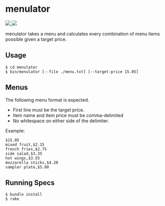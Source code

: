 # menulator

<a href="http://travis-ci.org/spadin/menulator">
  <img src="https://secure.travis-ci.org/spadin/menulator.png?branch=master" />
</a> 
<a href="https://codeclimate.com/github/spadin/menulator">
  <img src="https://codeclimate.com/badge.png" />
</a>

menulator takes a menu and calculates every combination of menu items
possible given a target price.

## Usage

    $ cd menulator
    $ bin/menulator [--file ./menu.txt] [--target-price 15.05]

## Menus

The following menu format is expected.

* First line must be the target price.
* Item name and item price must be comma-delimited
* No whitespace on either side of the delimiter.

Example:

    $15.05
    mixed fruit,$2.15
    french fries,$2.75
    side salad,$3.35
    hot wings,$3.55
    mozzarella sticks,$4.20
    sampler plate,$5.80


## Running Specs

    $ bundle install
    $ rake
